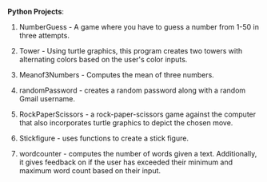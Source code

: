 **Python Projects**: 


1. NumberGuess - A game where you have to guess a number from 1-50 in three attempts. 

2. Tower - Using turtle graphics, this program creates two towers with alternating colors based on the user's color inputs.

3. Meanof3Numbers - Computes the mean of three numbers. 

4. randomPassword - creates a random password along with a random Gmail username.

5. RockPaperScissors - a rock-paper-scissors game against the computer that also incorporates turtle graphics to depict the chosen move.

6. Stickfigure - uses functions to create a stick figure. 

7. wordcounter - computes the number of words given a text. Additionally, it gives feedback on if the user has exceeded their minimum and
maximum word count based on their input.

